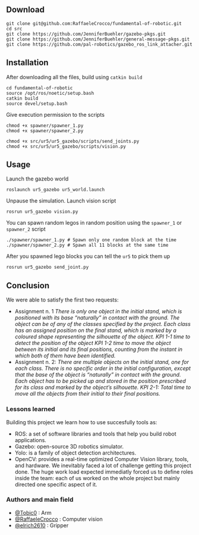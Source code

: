 ## Download

  ```
  git clone git@github.com:RaffaeleCrocco/fundamental-of-robotic.git
  cd src
  git clone https://github.com/JenniferBuehler/gazebo-pkgs.git
  git clone https://github.com/JenniferBuehler/general-message-pkgs.git
  git clone https://github.com/pal-robotics/gazebo_ros_link_attacher.git
  ```

## Installation

After downloading all the files, build using `catkin build`

  ```
  cd fundamental-of-robotic
  source /opt/ros/noetic/setup.bash
  catkin build
  source devel/setup.bash
  ```
Give execution permission to the scripts

  ```
  chmod +x spawner/spawner_1.py
  chmod +x spawner/spawner_2.py

  chmod +x src/ur5/ur5_gazebo/scripts/send_joints.py
  chmod +x src/ur5/ur5_gazebo/scripts/vision.py
  ```

## Usage

Launch the gazebo world

  ```
  roslaunch ur5_gazebo ur5_world.launch
  ```
Unpause the simulation. Launch vision script

  ```
  rosrun ur5_gazebo vision.py
  ```
You can spawn random legos in random position using the `spawner_1` or `spawner_2` script

  ```
  ./spawner/spawner_1.py # Spawn only one random block at the time
  ./spawner/spawner_2.py # Spawn all 11 blocks at the same time
  ```

After you spawned lego blocks you can tell the `ur5` to pick them up

  ```
  rosrun ur5_gazebo send_joint.py
  ```

## Conclusion

We were able to satisfy the first two requests:
 - Assignment n. 1 *There is only one object in the initial stand, which is positioned with its base “naturally” in contact with the ground. The object can be of any of the classes specified by the project. Each class has an assigned position on the final stand, which is marked by a coloured shape representing the silhouette of the object. KPI 1-1 time to detect the position of the object KPI 1-2 time to move the object between its initial and its final positions, counting from the instant in which both of them have been identified.*
 - Assignment n. 2: *There are multiple objects on the initial stand, one for each class. There is no specific order in the initial configuration, except that the base of the object is “naturally” in contact with the ground. Each object has to be picked up and stored in the position prescribed for its class and marked by the object’s silhouette. KPI 2-1: Total time to move all the objects from their initial to their final positions.*



### Lessons learned
Building this project we learn how to use succesfully tools as:
  - ROS: a set of software libraries and tools that help you build robot applications.
  - Gazebo: open-source 3D robotics simulator.
  - Yolo: is a family of object detection architectures.
  - OpenCV: provides a real-time optimized Computer Vision library, tools, and hardware.
We inevitably faced a lot of challenge getting this project done.
The huge work load expected immediatly forced us to define roles inside the team: each of us worked on the whole project but mainly
directed one specific aspect of it.  

### Authors and main field

- [@Tobic0](https://github.com/Tobic0) : Arm
- [@RaffaeleCrocco](https://github.com/RaffaeleCrocco) : Computer vision
- [@elrich2610](https://github.com/elrich2610) : Gripper

